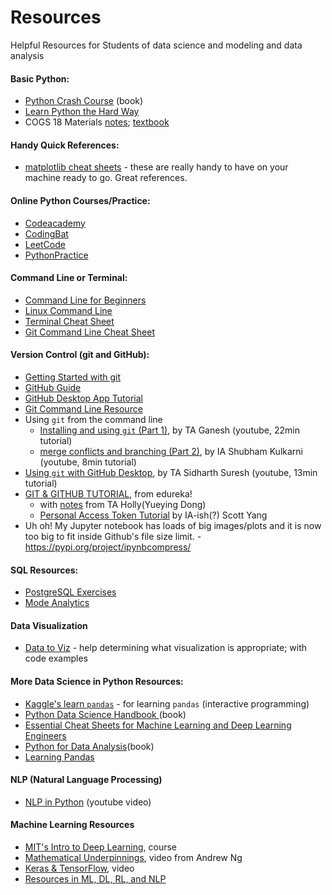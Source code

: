 # Resources
Helpful Resources for Students of data science and modeling and data analysis

#### Basic Python: 
- [Python Crash Course](https://ehmatthes.github.io/pcc/) (book) 
- [Learn Python the Hard Way](https://learnpythonthehardway.org/)
- COGS 18 Materials [notes](https://github.com/COGS18/Materials); [textbook](https://shanellis.github.io/pythonbook)

#### Handy Quick References:
- [matplotlib cheat sheets](https://matplotlib.org/cheatsheets/) - these are really handy to have on your machine ready to go. Great references.

#### Online Python Courses/Practice:
- [Codeacademy](https://www.codecademy.com/learn/learn-python-3)
- [CodingBat](https://codingbat.com/python) 
- [LeetCode](https://leetcode.com/)
- [PythonPractice](https://www.practicepython.org/)

#### Command Line or Terminal:
- [Command Line for Beginners](https://www.freecodecamp.org/news/command-line-for-beginners/)
- [Linux Command Line](https://ubuntu.com/tutorials/command-line-for-beginners#1-overview)
- [Terminal Cheat Sheet](https://gist.github.com/cferdinandi/ef665330286fd5d7127d)
- [Git Command Line Cheat Sheet](https://gist.github.com/davfre/8313299)

#### Version Control (git and GitHub):
- [Getting Started with git](https://docs.github.com/en/free-pro-team@latest/github/getting-started-with-github)
- [GitHub Guide](https://guides.github.com/activities/hello-world/)
- [GitHub Desktop App Tutorial](https://github.com/jlord/git-it-electron)
- [Git Command Line Resource](https://rogerdudler.github.io/git-guide/)
-  Using `git` from the command line
	- [Installing and using `git` (Part 1)](https://www.youtube.com/watch?v=ng4X6qF8XVY), by TA Ganesh (youtube, 22min tutorial)
	- [merge conflicts and branching (Part 2)](https://youtu.be/Nk1gtrbTZ2Y), by IA Shubham Kulkarni (youtube, 8min tutorial)
- [Using `git` with GitHub Desktop](https://youtu.be/zQc5vQEBips), by TA Sidharth Suresh (youtube, 13min tutorial)
- [GIT & GITHUB TUTORIAL](https://www.youtube.com/watch?v=xuB1Id2Wxak), from edureka!
	- with [notes](https://docs.google.com/document/d/1GAdkvn7lWzeLekvC343WNZC2rZGhQOfPOU2dMha9aws/edit) from TA Holly(Yueying Dong)
	- [Personal Access Token Tutorial](https://docs.google.com/document/d/1Sb6tQwUVBhzcmBGWw4UnhGlYcMDdyUy3gaRKcQzYur4/edit?usp=sharing) by IA-ish(?) Scott Yang
- Uh oh! My Jupyter notebook has loads of big images/plots and it is now too big to fit inside Github's file size limit.
        - https://pypi.org/project/ipynbcompress/
 		
#### SQL Resources:
- [PostgreSQL Exercises](https://pgexercises.com/)
- [Mode Analytics](https://mode.com/sql-tutorial/)

#### Data Visualization
- [Data to Viz](https://www.data-to-viz.com/) - help determining what visualization is appropriate; with code examples

#### More Data Science in Python Resources:
- [Kaggle's learn `pandas`]( https://www.kaggle.com/learn/pandas ) - for learning `pandas` (interactive programming)
- [Python Data Science Handbook ](https://jakevdp.github.io/PythonDataScienceHandbook/ ) (book)
- [Essential Cheat Sheets for Machine Learning and Deep Learning Engineers](https://startupsventurecapital.com/essential-cheat-sheets-for-machine-learning-and-deep-learning-researchers-efb6a8ebd2e5)
- [Python for Data Analysis](http://bedford-computing.co.uk/learning/wp-content/uploads/2015/10/Python-for-Data-Analysis.pdf)(book)
- [Learning Pandas](https://tomaugspurger.github.io/modern-1-intro.html)

#### NLP (Natural Language Processing)
- [NLP in Python](https://www.youtube.com/watch?v=xvqsFTUsOmc) (youtube video)



#### Machine Learning Resources
- [MIT's Intro to Deep Learning](http://introtodeeplearning.com/), course
- [Mathematical Underpinnings](https://www.youtube.com/watch?v=PPLop4L2eGk&list=PLLssT5z_DsK-h9vYZkQkYNWcItqhlRJLN), video from Andrew Ng
- [Keras & TensorFlow](https://www.youtube.com/watch?v=tPYj3fFJGjk), video
- [Resources in ML, DL, RL, and NLP](https://github.com/ahmedbahaaeldin/From-0-to-Research-Scientist-resources-guide)
